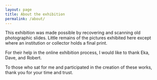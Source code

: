 ```yaml
---
layout: page
title: About the exhibition
permalink: /about/
---
```


This exhibition was made possible by recovering and scanning old photographic slides. Little remains of the pictures exhibited here except where an institution or collector holds a final print. 

For their help in the online exhibition process, I would like to thank Eka, Dave, and Robert.

To those who sat for me and participated in the creation of these works, thank you for your time and trust.
